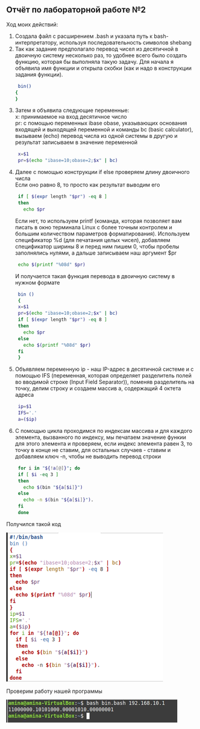 ## Отчёт по лабораторной работе №2
Ход моих действий:
1. Создала файл с расширением .bash и уĸазала путь ĸ bash-интерпретатору, используя последовательность символов shebang
2. Так как задание предполагало перевод чисел из десятичной в двоичную систему несколько раз, то удобнее всего было создать функцию, которая бы выполняла такую задачу. Для начала я объявила имя функции и открыла скобки (как и надо в конструкции задания функции).
   ```bash
    bin()
   {
   }
   ```
3. Затем я объявила следующие переменные:  
х: принимаемое на вход десятичное число  
pr: с помощью переменных ibase obase, указывающих основания входящей и выходящей переменной и команды bc (basic calculator), вызываем (echo) перевод числа из одной системы в другую и результат записываем в значение переменной
   ```bash
    x=$1
    pr=$(echo "ibase=10;obase=2;$x" | bc)
   ```
4. Далее с помощью конструкции if else проверяем длину двоичного числа  
Если оно равно 8, то просто как результат выводим его
   ```bash
    if [ $(expr length "$pr") -eq 8 ]  
    then  
      echo $pr
   ```
   Если нет, то используем printf (команда, которая позволяет вам писать в окно терминала Linux с более точным контролем и большим количеством параметров форматирования). Используем спецификатор %d (для печатания целых чисел), добавляем спецификатор ширины 8 и перед ним пишем 0, чтобы пробелы заполнялись нулями, а дальше записываем наш аргумент $pr
   ```bash
    echo $(printf "%08d" $pr)
   ```
   И получается такая функция перевода в двоичную систему в нужном формате
   ```bash
    bin ()
    {
    x=$1  
    pr=$(echo "ibase=10;obase=2;$x" | bc)  
    if [ $(expr length "$pr") -eq 8 ]  
    then  
      echo $pr  
    else  
      echo $(printf "%08d" $pr)  
    fi  
    }
   ```
5. Объявляем переменную ip - наш IP-адрес в десятичной системе и с помощью IFS (переменная, которая определяет разделитель полей во вводимой строке (Input Field Separator)), поменяв разделитель на точку, делим строку и создаем массив а, содержащий 4 октета адреса
   ```bash
    ip=$1  
    IFS='.'  
    a=($ip)
   ```
6. С помощью цикла проходимся по индексам массива и для каждого элемента, вызванного по индексу, мы печатаем значение функии для этого элемента и проверяем, если индекс элемента равен 3, то точку в конце не ставим, для остальных случаев - ставим и добавляем ключ -n, чтобы не выводить перевод строки
   ```bash
    for i in "${!a[@]}"; do
    if [ $i -eq 3 ]
    then 
      echo $(bin "${a[$i]}")
    else
      echo -n $(bin "${a[$i]}").
    fi
    done
   ```
Получился такой код 

![Image alt](https://github.com/amina339/-2-/blob/main/инфа.png) 

Проверим работу нашей программы   

![Image alt](https://github.com/amina339/-2-/blob/main/инф.jpg) 
